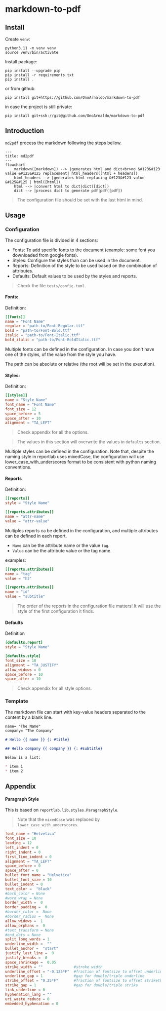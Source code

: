 # markdown-to-pdf

## Install

Create `venv`:
```shell
python3.11 -m venv venv
source venv/bin/activate
```

Install package:
```shell
pip install --upgrade pip
pip install -r requirements.txt
pip install .
```

or from github:
```shell
pip install git+https://github.com/OnoArnaldo/markdown-to-pdf
```

in case the project is still private:
```shell
pip install git+ssh://git@github.com/OnoArnaldo/markdown-to-pdf
```


## Introduction

`md2pdf` process the markdown following the steps bellow.

```mermaid
---
title: md2pdf
---
flowchart
    markdown([markdown]) --> |generates html and dict<br>no &#123&#123 value &#125&#125 replacement| html_headers([html + headers])
    html_headers --> |generates html replacing &#123&#123 value &#125&#125 | html([html])
    html --> |convert html to dict|dict([dict])
    dict --> |process dict to generate pdf|pdf([pdf])
```

> The configuration file should be set with
> the last html in mind.


## Usage

### Configuration

The configuration file is divided in 4 sections:

* Fonts: To add specific fonts to the document 
    (example: some font you downloaded from google fonts).
* Styles: Configure the styles than can be used in the document.
* Reports: Definition of the style to be used based on the 
    combination of attributes.
* Defaults: Default values to be used by the styles and reports.

> Check the file `tests/config.toml`.


#### Fonts:

Definition:
```toml
[[fonts]]
name = "Font Name"
regular = "path-to/Font-Regular.ttf"
bold = "path-to/Font-Bold.ttf"
italic = "path-to/Font-Italic.ttf"
bold_italic = "path-to/Font-BoldItalic.ttf"
```

Multiple fonts can be defined in the configuration. In case you don't have 
one of the styles, of the value from the style you have.

The path can be absolute or relative (the root will be set in the execution).


#### Styles:

Definition:
```toml
[[styles]]
name = "Style Name"
font_name = "Font Name"
font_size = 12
space_before = 5
space_after = 10
alignment = "TA_LEFT"
```

> Check appendix for all the options.

> The values in this section will overwrite the values in `defaults` section.

Multiple styles can be defined in the configuration. Note that, 
despite the naming style in reportlab uses mixedCase, the configuration will use 
lower_case_with_underscores format to be consistent with python
naming conventions.


#### Reports

Definition:
```toml
[[reports]]
style = "Style Name"

[[reports.attributes]]
name = "attr-name"
value = "attr-value"
```

Multiples reports ca be defined in the configuration, and multiple attributes
can be defined in each report.

* `Name` can be the attribute name or the value `tag`.
* `Value` can be the attribute value or the tag name.

examples:
```toml
[[reports.attributes]]
name = "tag"
value = "h2"

[[reports.attributes]]
name = "id"
value = "subtitle"
```

> The order of the reports in the configuration file matters!
> It will use the style of the first configuration it finds.


#### Defaults

Definition
```toml
[defaults.report]
style = "Style Name"

[defaults.style]
font_size = 10
alignment = "TA_JUSTIFY"
allow_widows = 0
space_before = 10
space_after = 10
```

> Check appendix for all style options.


### Template

The markdown file can start with key-value headers separated 
to the content by a blank line.

```markdown
name= "The Name"
company= "The Company"

# Hello {{ name }} {: #title}

## Hello company {{ company }} {: #subtitle}

Below is a list:

* item 1
* item 2
```


## Appendix

#### Paragraph Style

This is based on `reportlab.lib.styles.ParagraphStyle`.

> Note that the `mixedCase` was replaced by `lower_case_with_underscores`.

```toml
font_name = "Helvetica"
font_size = 10
leading = 12
left_indent = 0
right_indent = 0
first_line_indent = 0
alignment = "TA_LEFT"
space_before = 0
space_after = 0
bullet_font_name = "Helvetica"
bullet_font_size = 10
bullet_indent = 0
text_color =  "black"
#back_color = None
#word_wrap = None
border_width =  0
border_padding =  0
#border_color =  None
#border_radius =  None
allow_widows =  1
allow_orphans =  0
#text_transform = None
#end_dots = None
split_long_words = 1
underline_width =  ""
bullet_anchor =  "start"
justify_last_line =  0
justify_breaks =  0
space_shrinkage =  0.05
strike_width = ""              #stroke width
underline_offset = "-0.125*F"  #fraction of fontsize to offset underlines
underline_gap = 1              #gap for double/triple underline
strike_offset = "0.25*F"       #fraction of fontsize to offset strikethrough
strike_gap = 1                 #gap for double/triple strike
link_underline = 0
hyphenation_lang = ""
uri_waste_reduce = 0
embedded_hyphenation = 0
```

